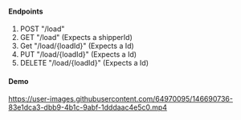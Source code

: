#### Endpoints

1. POST "/load"
2. GET "/load" (Expects a shipperId)
3. Get "/load/{loadId}" (Expects a Id)
4. PUT "/load/{loadId}" (Expects a Id)
5. DELETE "/load/{loadId}" (Expects a Id)

#### Demo



https://user-images.githubusercontent.com/64970095/146690736-83e1dca3-dbb9-4b1c-9abf-1dddaac4e5c0.mp4

